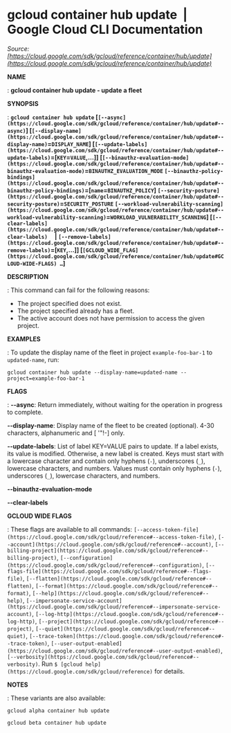 # gcloud container hub update  |  Google Cloud CLI Documentation

*Source: [https://cloud.google.com/sdk/gcloud/reference/container/hub/update](https://cloud.google.com/sdk/gcloud/reference/container/hub/update)*

**NAME**

: **gcloud container hub update - update a fleet**

**SYNOPSIS**

: **`gcloud container hub update` [`[--async](https://cloud.google.com/sdk/gcloud/reference/container/hub/update#--async)`] [`[--display-name](https://cloud.google.com/sdk/gcloud/reference/container/hub/update#--display-name)`=`DISPLAY_NAME`] [`[--update-labels](https://cloud.google.com/sdk/gcloud/reference/container/hub/update#--update-labels)`=[`KEY`=`VALUE`,…]] [`[--binauthz-evaluation-mode](https://cloud.google.com/sdk/gcloud/reference/container/hub/update#--binauthz-evaluation-mode)`=`BINAUTHZ_EVALUATION_MODE` `[--binauthz-policy-bindings](https://cloud.google.com/sdk/gcloud/reference/container/hub/update#--binauthz-policy-bindings)`=[`name`=`BINAUTHZ_POLICY`] `[--security-posture](https://cloud.google.com/sdk/gcloud/reference/container/hub/update#--security-posture)`=`SECURITY_POSTURE` `[--workload-vulnerability-scanning](https://cloud.google.com/sdk/gcloud/reference/container/hub/update#--workload-vulnerability-scanning)`=`WORKLOAD_VULNERABILITY_SCANNING`] [`[--clear-labels](https://cloud.google.com/sdk/gcloud/reference/container/hub/update#--clear-labels)`     | `[--remove-labels](https://cloud.google.com/sdk/gcloud/reference/container/hub/update#--remove-labels)`=[`KEY`,…]] [`[GCLOUD_WIDE_FLAG](https://cloud.google.com/sdk/gcloud/reference/container/hub/update#GCLOUD-WIDE-FLAGS) …`]**

**DESCRIPTION**

: This command can fail for the following reasons:

- The project specified does not exist.
- The project specified already has a fleet.
- The active account does not have permission to access the given project.

**EXAMPLES**

: To update the display name of the fleet in project
`example-foo-bar-1` to `updated-name`, run:

```
gcloud container hub update --display-name=updated-name --project=example-foo-bar-1
```

**FLAGS**

: **--async**:
Return immediately, without waiting for the operation in progress to complete.

**--display-name**:
Display name of the fleet to be created (optional). 4-30 characters,
alphanumeric and [ '"!-] only.

**--update-labels**:
List of label KEY=VALUE pairs to update. If a label exists, its value is
modified. Otherwise, a new label is created.
Keys must start with a lowercase character and contain only hyphens
(`-`), underscores (`_`), lowercase characters, and
numbers. Values must contain only hyphens (`-`), underscores
(`_`), lowercase characters, and numbers.

**--binauthz-evaluation-mode**

**--clear-labels**

**GCLOUD WIDE FLAGS**

: These flags are available to all commands: `[--access-token-file](https://cloud.google.com/sdk/gcloud/reference#--access-token-file)`,
`[--account](https://cloud.google.com/sdk/gcloud/reference#--account)`, `[--billing-project](https://cloud.google.com/sdk/gcloud/reference#--billing-project)`,
`[--configuration](https://cloud.google.com/sdk/gcloud/reference#--configuration)`,
`[--flags-file](https://cloud.google.com/sdk/gcloud/reference#--flags-file)`,
`[--flatten](https://cloud.google.com/sdk/gcloud/reference#--flatten)`, `[--format](https://cloud.google.com/sdk/gcloud/reference#--format)`, `[--help](https://cloud.google.com/sdk/gcloud/reference#--help)`, `[--impersonate-service-account](https://cloud.google.com/sdk/gcloud/reference#--impersonate-service-account)`,
`[--log-http](https://cloud.google.com/sdk/gcloud/reference#--log-http)`,
`[--project](https://cloud.google.com/sdk/gcloud/reference#--project)`, `[--quiet](https://cloud.google.com/sdk/gcloud/reference#--quiet)`, `[--trace-token](https://cloud.google.com/sdk/gcloud/reference#--trace-token)`, `[--user-output-enabled](https://cloud.google.com/sdk/gcloud/reference#--user-output-enabled)`,
`[--verbosity](https://cloud.google.com/sdk/gcloud/reference#--verbosity)`.
Run `$ [gcloud help](https://cloud.google.com/sdk/gcloud/reference)` for details.

**NOTES**

: These variants are also available:

```
gcloud alpha container hub update
```

```
gcloud beta container hub update
```